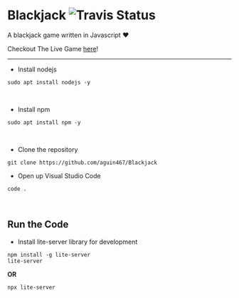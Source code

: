 # Blackjack ![Travis Status](https://travis-ci.org/aguin467/Blackjack.svg?branch=master)

A blackjack game written in Javascript :heart:

Checkout The Live Game [here](https://black-jack-game.now.sh/)!  

------------------------------------------------------------------------------------------------------------------------------------------

- Install nodejs
```
sudo apt install nodejs -y
```
<p>&nbsp;
  
- Install npm
```
sudo apt install npm -y
```
<p>&nbsp;

- Clone the repository
```
git clone https://github.com/aguin467/Blackjack
```

- Open up Visual Studio Code
```
code .
```

<p>&nbsp;

## Run the Code

- Install lite-server library for development
```
npm install -g lite-server
lite-server
```
**OR**
```
npx lite-server
```

